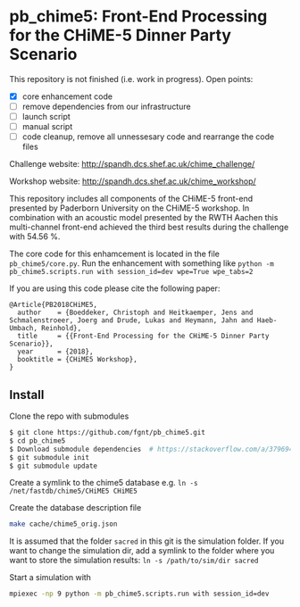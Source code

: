 # pb_chime5: Front-End Processing for the CHiME-5 Dinner Party Scenario

This repository is not finished (i.e. work in progress).
Open points:

- [x] core enhancement code
- [ ] remove dependencies from our infrastructure
- [ ] launch script
- [ ] manual script
- [ ] code cleanup, remove all unnessesary code and rearrange the code files

Challenge website: http://spandh.dcs.shef.ac.uk/chime_challenge/

Workshop website: http://spandh.dcs.shef.ac.uk/chime_workshop/

This repository includes all components of the CHiME-5 front-end presented by Paderborn University on the CHiME-5 workshop. In combination with an acoustic model presented by the RWTH Aachen this multi-channel front-end achieved the third best results during the challenge with 54.56 %. 

The core code for this enhamcement is located in the file `pb_chime5/core.py`.
Run the enhancement with something like `python -m pb_chime5.scripts.run with session_id=dev wpe=True wpe_tabs=2`


If you are using this code please cite the following paper:

```
@Article{PB2018CHiME5,
  author    = {Boeddeker, Christoph and Heitkaemper, Jens and Schmalenstroeer, Joerg and Drude, Lukas and Heymann, Jahn and Haeb-Umbach, Reinhold},
  title     = {{Front-End Processing for the CHiME-5 Dinner Party Scenario}},
  year      = {2018},
  booktitle = {CHiME5 Workshop},
}
```

## Install

Clone the repo with submodules
```bash
$ git clone https://github.com/fgnt/pb_chime5.git
$ cd pb_chime5
$ Download submodule dependencies  # https://stackoverflow.com/a/3796947/5766934
$ git submodule init  
$ git submodule update
```
Create a symlink to the chime5 database e.g. `ln -s /net/fastdb/chime5/CHiME5 CHiME5`

Create the database description file
```bash
make cache/chime5_orig.json
```

It is assumed that the folder `sacred` in this git is the simulation folder.
If you want to change the simulation dir, add a symlink to the folder where you want to store the simulation results: `ln -s /path/to/sim/dir sacred`

Start a simulation with
```bash
mpiexec -np 9 python -m pb_chime5.scripts.run with session_id=dev
```



